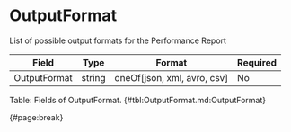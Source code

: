 <!--
    ATTENTION: This file was generated via gradle!
               Do NOT manually edit this file! Any such changes will be overwritten!
-->

# OutputFormat

List of possible output formats for the Performance Report

| Field | Type | Format | Required |
| ------- | ------- | ------- | --- |
| OutputFormat | string | oneOf[json, xml, avro, csv] | No |

Table: Fields of OutputFormat. {#tbl:OutputFormat.md:OutputFormat}

{#page:break}
